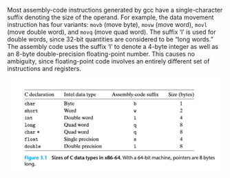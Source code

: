 Most assembly-code instructions generated by gcc have a single-character suffix denoting the size of the operand. For example, the data movement instruction has four variants: `movb` (move byte), `movw` (move word), `movl` (move double word), and `movq` (move quad word). The suffix ‘l’ is used for double words, since 32-bit quantities are considered to be “long words.” The assembly code uses the suffix ‘l’ to denote a 4-byte integer as well as an 8-byte double-precision floating-point number. This causes no ambiguity, since floating-point code involves an entirely different set of instructions and registers.

![13.png](../../img/13.png)